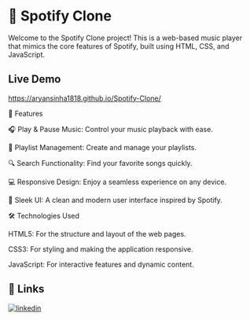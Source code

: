
# 🎵 Spotify Clone
Welcome to the Spotify Clone project! This is a web-based music player that mimics the core features of Spotify, built using HTML, CSS, and JavaScript.

## Live Demo

https://aryansinha1818.github.io/Spotify-Clone/


🚀 Features

🎧 Play & Pause Music: Control your music playback with ease.

📜 Playlist Management: Create and manage your playlists.

🔍 Search Functionality: Find your favorite songs quickly.

💻 Responsive Design: Enjoy a seamless experience on any device.

🎨 Sleek UI: A clean and modern user interface inspired by Spotify.

🛠️ Technologies Used

HTML5: For the structure and layout of the web pages.

CSS3: For styling and making the application responsive.

JavaScript: For interactive features and dynamic content.

## 🔗 Links

[![linkedin](https://img.shields.io/badge/linkedin-0A66C2?style=for-the-badge&logo=linkedin&logoColor=white)](https://www.linkedin.com/in/aryan-sinha-877698212/)
